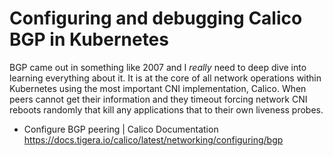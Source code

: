 # Configuring and debugging Calico BGP in Kubernetes

BGP came out in something like 2007 and I *really* need to deep dive into learning everything about it. It is at the core of all network operations within Kubernetes using the most important CNI implementation, Calico. When peers cannot get their information and they timeout forcing network CNI reboots randomly that kill any applications that to their own liveness probes.

* Configure BGP peering \| Calico Documentation  
  <https://docs.tigera.io/calico/latest/networking/configuring/bgp>
